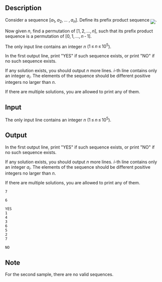 ## Description

<div><p>Consider a sequence <span class="tex-span">[<i>a</i><sub class="lower-index">1</sub>, <i>a</i><sub class="lower-index">2</sub>, ... , <i>a</i><sub class="lower-index"><i>n</i></sub>]</span>. Define its prefix product sequence <img align="middle" class="tex-formula" src="file://zccFBbde.png" style="max-width: 100.0%;max-height: 100.0%;">.</p><p>Now given <span class="tex-span"><i>n</i></span>, find a permutation of <span class="tex-span">[1, 2, ..., <i>n</i>]</span>, such that its prefix product sequence is a permutation of <span class="tex-span">[0, 1, ..., <i>n</i> - 1]</span>.</p></div><div class="input-specification"><p>The only input line contains an integer <span class="tex-span"><i>n</i></span> (<span class="tex-span">1 ≤ <i>n</i> ≤ 10<sup class="upper-index">5</sup></span>).</p></div><div class="output-specification"><p>In the first output line, print "<span class="tex-font-style-tt">YES</span>" if such sequence exists, or print "<span class="tex-font-style-tt">NO</span>" if no such sequence exists.</p><p>If any solution exists, you should output <span class="tex-span"><i>n</i></span> more lines. <span class="tex-span"><i>i</i></span>-th line contains only an integer <span class="tex-span"><i>a</i><sub class="lower-index"><i>i</i></sub></span>. The elements of the sequence should be different positive integers no larger than <span class="tex-span"><i>n</i></span>.</p><p>If there are multiple solutions, you are allowed to print any of them.</p></div>

## Input

<p>The only input line contains an integer <span class="tex-span"><i>n</i></span> (<span class="tex-span">1 ≤ <i>n</i> ≤ 10<sup class="upper-index">5</sup></span>).</p>

## Output

<p>In the first output line, print "<span class="tex-font-style-tt">YES</span>" if such sequence exists, or print "<span class="tex-font-style-tt">NO</span>" if no such sequence exists.</p><p>If any solution exists, you should output <span class="tex-span"><i>n</i></span> more lines. <span class="tex-span"><i>i</i></span>-th line contains only an integer <span class="tex-span"><i>a</i><sub class="lower-index"><i>i</i></sub></span>. The elements of the sequence should be different positive integers no larger than <span class="tex-span"><i>n</i></span>.</p><p>If there are multiple solutions, you are allowed to print any of them.</p>





```input1
7

```




```input2
6

```




```output1
YES
1
4
3
6
5
2
7

```




```output2
NO

```



## Note

<p>For the second sample, there are no valid sequences.</p>
